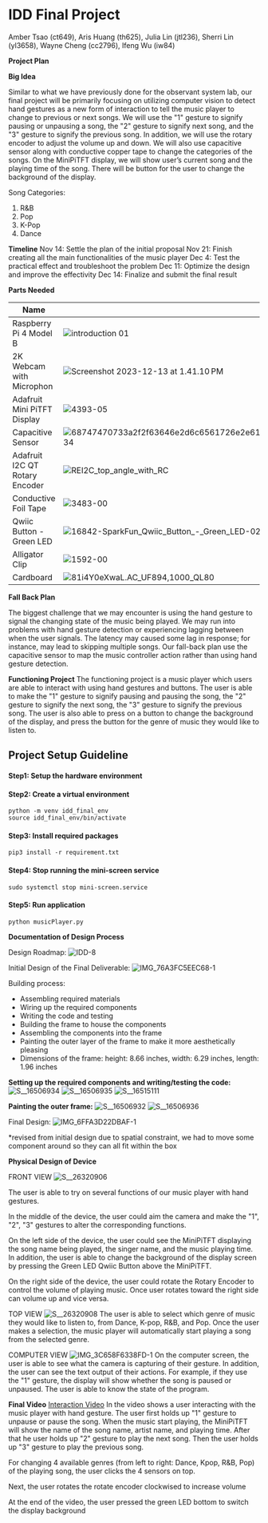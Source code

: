# IDD Final Project
Amber Tsao (ct649), Aris Huang (th625), Julia Lin (jtl236), Sherri Lin (yl3658), Wayne Cheng (cc2796), Ifeng Wu (iw84)

**Project Plan**

**Big Idea**

Similar to what we have previously done for the observant system lab, our final project will be primarily focusing on utilizing computer vision to detect hand gestures as a new form of interaction to tell the music player to change to previous or next songs. We will use the "1" gesture to signify pausing or unpausing a song, the "2" gesture to signify next song, and the "3" gesture to signify the previous song. In addition, we will use the rotary encoder to adjust the volume up and down. We will also use capacitive sensor along with conductive copper tape to change the categories of the songs. On the MiniPiTFT display, we will show user’s current song and the playing time of the song. There will be button for the user to change the background of the display.


Song Categories:
1) R&B 
2) Pop 
3) K-Pop 
4) Dance 


**Timeline**
Nov 14:  Settle the plan of the initial proposal
Nov 21: Finish creating all the main functionalities of the music player
Dec 4: Test the practical effect and troubleshoot the problem
Dec 11: Optimize the design and improve the effectivity
Dec 14: Finalize and submit the final result


**Parts Needed**

| Name | Image | Quantity |
| -------- | -------- | -------- |
| Raspberry Pi 4 Model B      | ![introduction 01](https://hackmd.io/_uploads/SJm6kAGrp.jpg)| 1     |
| 2K Webcam with Microphon  | ![Screenshot 2023-12-13 at 1.41.10 PM](https://hackmd.io/_uploads/Hyz1i_vU6.png) | 1     |
| Adafruit Mini PiTFT Display     | ![4393-05](https://hackmd.io/_uploads/rJKZZRzB6.jpg)| 1     |
| Capacitive Sensor     |![68747470733a2f2f63646e2d6c6561726e2e61646166727569742e636f6d2f6775696465732f63726f707065645f696d616765732f3030302f3030332f3232362f6d656469756d3634302f4d50523132315f746f705f616e676c652e6a70673f31363039323832343234](https://hackmd.io/_uploads/Bk-exSfLp.jpg)| 1     |
| Adafruit I2C QT Rotary Encoder     |![REI2C_top_angle_with_RC](https://hackmd.io/_uploads/BkItWCMS6.jpg) | 1     |
| Conductive Foil Tape     |![3483-00](https://hackmd.io/_uploads/HyHT-0Grp.jpg)| 1     |
| Qwiic Button - Green LED    |   ![16842-SparkFun_Qwiic_Button_-_Green_LED-02](https://hackmd.io/_uploads/Bys0GAGS6.jpg)| 1     |
| Alligator Clip    |  ![1592-00](https://hackmd.io/_uploads/S1c77Rfr6.jpg) | 4     |
| Cardboard    | ![81i4Y0eXwaL._AC_UF894,1000_QL80_](https://hackmd.io/_uploads/rJZwmRzr6.jpg) | 1     |



**Fall Back Plan**

The biggest challenge that we may encounter is using the hand gesture to signal the changing state of the music being played. We may run into problems with hand gesture detection or experiencing lagging between when the user signals. The latency may caused some lag in response; for instance, may lead to skipping multiple songs. Our fall-back plan use the capacitive sensor to map the music controller action rather than using hand gesture detection.


**Functioning Project**
The functioning project is a music player which users are able to interact with using hand gestures and buttons. The user is able to make the "1" gesture to signify pausing and pausing the song, the "2" gesture to signify the next song, the "3" gesture to signify the previous song. The user is also able to press on a button to change the background of the display, and press the button for the genre of music they would like to listen to.

## Project Setup Guideline

#### Step1: Setup the hardware environment

#### Step2: Create a virtual environment
```
python -m venv idd_final_env
source idd_final_env/bin/activate
```

#### Step3: Install required packages
```
pip3 install -r requirement.txt
```

#### Step4: Stop running the mini-screen service
```
sudo systemctl stop mini-screen.service
```

#### Step5: Run application
```
python musicPlayer.py 
```

**Documentation of Design Process**

Design Roadmap:
![IDD-8](https://hackmd.io/_uploads/S1cUxU8Lp.jpg)

Initial Design of the Final Deliverable:
![IMG_76A3FC5EEC68-1](https://hackmd.io/_uploads/BJBPmnQSp.jpg)


Building process:

- Assembling required materials
- Wiring up the required components
- Writing the code and testing
- Building the frame to house the components
- Assembling the components into the frame
- Painting the outer layer of the frame to make it more aesthetically pleasing
- Dimensions of the frame: height: 8.66 inches, width: 6.29 inches, length: 1.96 inches

**Setting up the required components and writing/testing the code:**
![S__16506934](https://hackmd.io/_uploads/SyS9UuDIT.jpg)
![S__16506935](https://hackmd.io/_uploads/SJS9LdDIT.jpg)
![S__16515111](https://hackmd.io/_uploads/B1r5U_vLa.jpg)

**Painting the outer frame:**
![S__16506932](https://hackmd.io/_uploads/BkScLdvLa.jpg)
![S__16506936](https://hackmd.io/_uploads/SJBqIOwUp.jpg)


Final Design:
![IMG_6FFA3D22DBAF-1](https://hackmd.io/_uploads/HkAHf8I8p.jpg)


*revised from initial design due to spatial constraint, we had to move some component around so they can all fit within the box 


**Physical Design of Device**

FRONT VIEW 
![S__26320906](https://hackmd.io/_uploads/rygUar88T.jpg)

The user is able to try on several functions of our music player with hand gestures. 

In the middle of the device, the user could aim the camera and make the "1", "2", "3" gestures to alter the corresponding functions.

On the left side of the device, the user could see the MiniPiTFT displaying the song name being played, the singer name, and the music playing time. In addition, the user is able to change the background of the display screen by pressing the Green LED Qwiic Button above the MiniPiTFT. 

On the right side of the device, the user could rotate the Rotary Encoder to control the volume of playing music. Once user rotates toward the right side can volume up and vice versa.


TOP VIEW
![S__26320908](https://hackmd.io/_uploads/BJqOaHI86.jpg)
The user is able to select which genre of music they would like to listen to, from Dance, K-pop, R&B, and Pop. Once the user makes a selection, the music player will automatically start playing a song from the selected genre.

COMPUTER VIEW
![IMG_3C658F6338FD-1](https://hackmd.io/_uploads/B1fLPDUUT.jpg)
On the computer screen, the user is able to see what the camera is capturing of their gesture. In addition, the user can see the text output of their actions. For example, if they use the "1" gesture, the display will show whether the song is paused or unpaused. The user is able to know the state of the program. 
 
**Final Video**
[Interaction Video](https://drive.google.com/file/d/1q5V5CG8MNcNWExYI-8BD0-7sHzcoy62w/view?usp=sharing)
In the video shows a user interacting with the music player with hand gesture. The user first holds up "1" gesture to unpause or pause the song. When the music start playing, the MiniPiTFT will show the name of the song name, artist name, and playing time. After that he user holds up "2" gesture to play the next song. Then the user holds up "3" gesture to play the previous song.

For changing 4 available genres (from left to right: Dance, Kpop, R&B, Pop) of the playing song, the user clicks the 4 sensors on top.

Next, the user rotates the rotate encoder clockwised to increase volume

At the end of the video, the user pressed the green LED bottom to switch the display background
